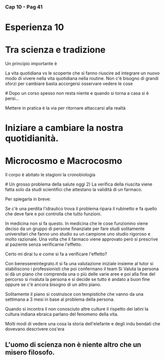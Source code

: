 ### Cap 10 - Pag 41

# Esperienza 10


# Tra scienza e tradizione

Un principio importante è 

La vita quotidiana vs le scoperte che si fanno riuscire ad integrare un nuovo modo di vivere nella vita quotidiana nella routine.
Non c'è bisogno di grandi sforzi per cambiare basta accorgersi osservare vedere le cose


# Dopo un corso spesso non resta niente e quando si torna a casa si è persi...

Mettere in pratica è la via per ritornare attaccarsi alla realtà

# Iniziare a cambiare la nostra quotidianità.

# Microcosmo e Macrocosmo

Il corpo è abitato le stagioni la cronobiologia

# Un grosso problema della salute oggi
2) La verifica della riuscita viene fatta solo da studi scientifici che attestano la validità di un farmaco.

Per spiegarla in breve:


Se c'è una perdita l'idraulico trova il problema ripara il rubinetto e fa quello che deve fare e poi controlla che tutto funzioni.

In medicina non si fa questo. In medicina che le cose funzionino viene deciso da un gruppo di persone finanziate per fare studi solitamente universitari che fanno uno studio su un campione uno studio rigoroso e molto razionale. Una volta che il farmaco viene approvato però si prescrive al paziente senza verificarne l'effetto.

Certo mi dirai tu e come si fa a verificare l'effetto?

Con benessereintegrato.it si fa una valutazione iniziale insieme al tutor si stabiliscono i professionisti che poi confermano il team
Si Valuta la persona si dà un piano che comprenda una o più delle varie aree e poi alla fine del percorso si rivaluta la persona e si decide se tutto è andato a buon fine oppure se c'è ancora bisogno di un altro piano.

Solitamente il piano si costruisce con tempistiche che vanno da una settimana a 3 mesi in base al problema della persona.


Quando si incontra il non conosciuto altre culture il rispetto dei latini la cultura indiana ebraica parlano del fenomeno della vita. 

Molti modi di vedere una cosa la storia dell'elefante e degli indu bendati che dovevano descrivere cos'era


## L'uomo di scienza non è niente altro che un misero filosofo.



<!--stackedit_data:
eyJoaXN0b3J5IjpbMTI2NzM2NzM3OV19
--> 

